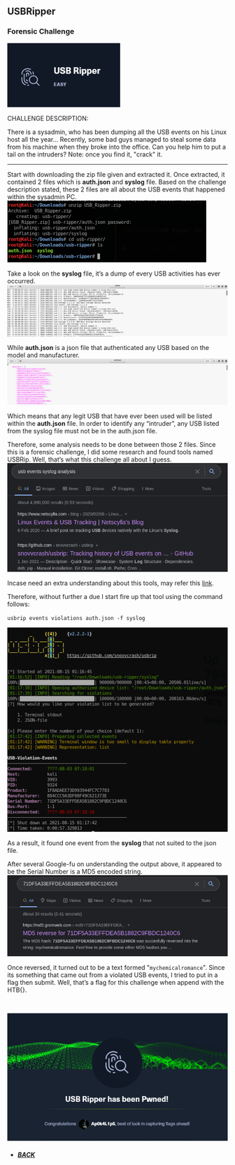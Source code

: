 ## **USBRipper**
### Forensic Challenge

![usb.png](https://raw.githubusercontent.com/Ap0k4L1p5/Ap0k4L1p5.github.io/master/content/pages/folder/walkthrough/USBRipper/usb.png)

CHALLENGE DESCRIPTION:

There is a sysadmin, who has been dumping all the USB events on his Linux host all the year... Recently, some bad guys managed to steal some data from his machine when they broke into the office. Can you help him to put a tail on the intruders? Note: once you find it, "crack" it.

---

Start with downloading the zip file given and extracted it.
Once extracted, it contained 2 files which is **auth.json** and **syslog** file. Based on the challenge description stated, these 2 files are all about the USB events that happened within the sysadmin PC.
![unzip.png](https://raw.githubusercontent.com/Ap0k4L1p5/Ap0k4L1p5.github.io/master/content/pages/folder/walkthrough/USBRipper/unzip.png) 

Take a look on the **syslog** file, it’s a dump of every USB activities has ever occurred.
![syslog.png](https://raw.githubusercontent.com/Ap0k4L1p5/Ap0k4L1p5.github.io/master/content/pages/folder/walkthrough/USBRipper/syslog.png)

While **auth.json** is a json file that authenticated any USB based on the model and manufacturer.
![auth.png](https://raw.githubusercontent.com/Ap0k4L1p5/Ap0k4L1p5.github.io/master/content/pages/folder/walkthrough/USBRipper/auth.png)

Which means that any legit USB that have ever been used will be listed within the **auth.json** file. In order to identify any “intruder”, any USB listed from the syslog file must not be in the auth.json file.

Therefore, some analysis needs to be done between those 2 files. Since this is a forensic challenge, I did some research and found tools named USBRip. Well, that’s what this challenge all about I guess.
![G.png](https://raw.githubusercontent.com/Ap0k4L1p5/Ap0k4L1p5.github.io/master/content/pages/folder/walkthrough/USBRipper/G.png) 

Incase need an extra understanding about this tools, may refer this [link](https://github.com/snovvcrash/usbrip).

Therefore, without further a due I start fire up that tool using the command follows:

`usbrip events violations auth.json -f syslog`

![usbrip.png](https://raw.githubusercontent.com/Ap0k4L1p5/Ap0k4L1p5.github.io/master/content/pages/folder/walkthrough/USBRipper/usbrip.png)

As a result, it found one event from the **syslog** that not suited to the json file. 

After several Google-fu on understanding the output above, it appeared to be the Serial Number is a MD5 encoded string.
![md5.png](https://raw.githubusercontent.com/Ap0k4L1p5/Ap0k4L1p5.github.io/master/content/pages/folder/walkthrough/USBRipper/md5.png)

Once reversed, it turned out to be a text formed "`mychemicalromance`". Since its something that came out from a violated USB events, I tried to put in a flag then submit. Well, that’s a flag for this challenge when append with the HTB{}. 

<br>

![ez.png](https://raw.githubusercontent.com/Ap0k4L1p5/Ap0k4L1p5.github.io/master/content/pages/folder/walkthrough/USBRipper/ez.png)

*  ##### [BACK](/content/pages/writeup.html "Back to Homepage")
 
